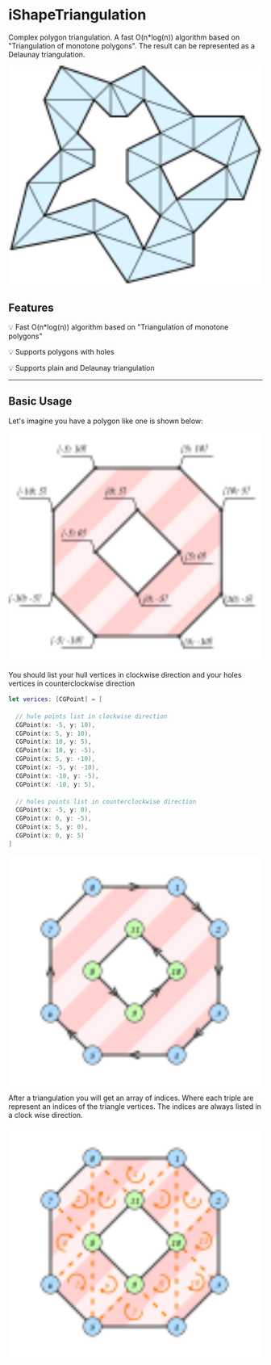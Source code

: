 # iShapeTriangulation
Complex polygon triangulation. A fast O(n*log(n)) algorithm based on "Triangulation of monotone polygons". The result can be represented as a Delaunay triangulation.
<p align="center">
<img src="https://github.com/NailxSharipov/iShapeTriangulation/blob/master/logo.svg" width="500">
</p>

## Features

💡 Fast O(n*log(n)) algorithm based on "Triangulation of monotone polygons"

💡 Supports polygons with holes

💡 Supports plain and Delaunay triangulation

---

## Basic Usage

Let's imagine you have a polygon like one is shown below:

<img align="center" src="https://github.com/NailxSharipov/iShapeTriangulation/blob/master/vertices_ordering_rule_0.svg" width="500">

You should list your hull vertices in clockwise direction and your holes vertices in counterclockwise direction

```swift
let verices: [CGPoint] = [

  // hule points list in clockwise direction
  CGPoint(x: -5, y: 10),
  CGPoint(x: 5, y: 10),
  CGPoint(x: 10, y: 5),
  CGPoint(x: 10, y: -5),
  CGPoint(x: 5, y: -10),
  CGPoint(x: -5, y: -10),
  CGPoint(x: -10, y: -5),
  CGPoint(x: -10, y: 5),
            
  // holes points list in counterclockwise direction
  CGPoint(x: -5, y: 0),
  CGPoint(x: 0, y: -5),
  CGPoint(x: 5, y: 0),
  CGPoint(x: 0, y: 5)
]

```

<img align="center" src="https://github.com/NailxSharipov/iShapeTriangulation/blob/master/vertices_ordering_rule_1.svg" width="500">

After a triangulation you will get an array of indices. Where each triple are represent an indices of the triangle vertices. The indices are always listed in a clock wise direction.

<img align="center" src="https://github.com/NailxSharipov/iShapeTriangulation/blob/master/vertices_ordering_rule_2.svg" width="500">

